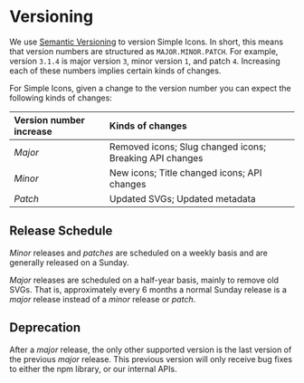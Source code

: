 # Versioning

We use [Semantic Versioning](https://semver.org/) to version Simple Icons. In short, this means that version numbers are structured as `MAJOR.MINOR.PATCH`. For example, version `3.1.4` is major version `3`, minor version `1`, and patch `4`. Increasing each of these numbers implies certain kinds of changes.

For Simple Icons, given a change to the version number you can expect the following kinds of changes:

| Version number increase | Kinds of changes |
| :---- | :---- |
| _Major_ | Removed icons; Slug changed icons; Breaking API changes |
| _Minor_ | New icons; Title changed icons; API changes |
| _Patch_ | Updated SVGs; Updated metadata |

## Release Schedule

_Minor_ releases and _patches_ are scheduled on a weekly basis and are generally released on a Sunday.

_Major_ releases are scheduled on a half-year basis, mainly to remove old SVGs. That is, approximately every 6 months a normal Sunday release is a _major_ release instead of a _minor_ release or _patch_.

## Deprecation

After a _major_ release, the only other supported version is the last version of the previous _major_ release. This previous version will only receive bug fixes to either the npm library, or our internal APIs.
